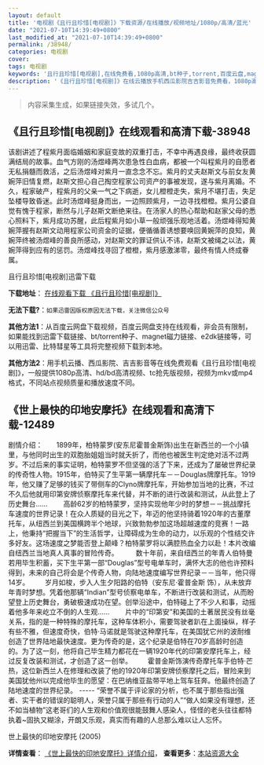 ```yaml
---
layout: default
title: '电视剧《且行且珍惜[电视剧]》下载资源/在线播放/视频地址/1080p/高清/蓝光'
date: "2021-07-10T14:39:49+0800"
last_modified_at: "2021-07-10T14:39:49+0800"
permalink: /38948/
categories: 电视剧
cover:
tags: 电视剧
keywords: '且行且珍惜[电视剧],在线免费看,1080p高清,bt种子,torrent,百度云盘,magnet,磁力链,迅雷下载资源'
description: '《且行且珍惜[电视剧]》在线云播放手机西瓜影院吉吉影音免费看，1080p高清bd/hd未删减完整版和tc抢先枪版，mkv/mp4格式，附带bt/torrent种子、magnet/磁力链、百度云盘、网盘资源迅雷下载链接'
---
```


>内容采集生成，如果链接失效，多试几个。


## 《且行且珍惜[电视剧]》在线观看和高清下载-38948

该剧讲述了程紫月面临婚姻和家庭变故的双重打击，不幸中再遇良缘，最终收获圆满结局的故事。血气方刚的汤煜峰两次患急性白血病，都被一个叫程紫月的自愿者无私捐髓而救活，之后汤煜峰对紫月一直念念不忘。紫月的丈夫赵斯文与前女友黄婉萍旧情复燃，赵斯文担心自己掏空程家公司资产的事被发现，遂与紫月离婚。不久，程家破产，程紫月的父亲一气之下病逝，女儿橙橙走失，紫月不堪打击，失足坠楼导致昏迷。此时汤煜峰挺身而出，一边照顾紫月，一边寻找橙橙。紫月公婆自觉有愧于程家，断然与儿子赵斯文断绝来往。在汤家人的热心帮助和赵家父母的悉心照料下，紫月成功苏醒，此后程紫月如小草一般顽强乐观地活着。汤煜峰得知黄婉萍握有赵斯文动用程家公司资金的证据，便循循善诱想要唤回黄婉萍的良知，黄婉萍终被汤煜峰的善良所感动，对赵斯文的罪证供认不讳，赵斯文被绳之以法，黄婉萍得到应有的惩罚。汤煜峰找寻回了橙橙，紫月感激涕零，最终有情人终成眷属。


且行且珍惜[电视剧]迅雷下载

**下载地址**： [在线观看下载 《且行且珍惜[电视剧]》](https://www.993dy.com//vod-detail-id-13476.html) 


**无法下载?**：`如果迅雷因版权原因无法下载，关注微信公众号 `

**其他方法1**：从百度云网盘下载视频，百度云网盘支持在线观看，非会员有限制，如果能找到迅雷下载链接、bt/torrent种子、magnet磁力链接、e2dk链接等，可以用迅雷、比特彗星等工具将完整视频下载到本地。

**其他方法2**：用手机云播、西瓜影院、吉吉影音等在线免费观看《且行且珍惜[电视剧]》，一般提供1080p高清、hd/bd高清视频、tc抢先版视频，视频为mkv或mp4格式，不同站点视频质量和播放速度不同。


## 《世上最快的印地安摩托》在线观看和高清下载-12489

剧情介绍：　　1899年，柏特蒙罗(安东尼霍普金斯饰)出生在新西兰的一个小镇里，与他同时出生的双胞胎姐姐当时就夭折了，而他也被医生判定绝对活不过两岁。不过后来的事实证明，柏特蒙罗不但坚强的活了下来，还成为了屡破世界纪录的传奇性人物。1915年，伯特买了生平第一辆摩托车－－Douglas牌摩托车。1919年，他又赚了足够的钱买了带侧车的Clyno牌摩托车，开始参加当地的比赛，不过不久后他就用印第安牌侦察摩托车来代替，并不断的进行改装和测试，从此登上了历史舞台…… 　　高龄62岁的柏特蒙罗，坚持实现他年少时的梦想－－挑战摩托车速度的世界记录！在众人质疑的目光之下，年迈的他坚持骑着1920年的古董摩托车，从纽西兰到美国横跨半个地球，兴致勃勃参加这场超越速度的竞赛！一路上，他秉持“把握当下”的生活哲学，让障碍成为生命的动力，以乐观的个性结交许多好友。这场速度之梦能否登上颠峰？柏特蒙罗将以满腔热血全力以赴！本片改编自纽西兰当地真人真事的冒险传奇。  　　数十年前，来自纽西兰的年青人伯特曼若用毕生积蓄，买下生平第一部“Douglas”型号电单车时，满怀大志的他也许预料得到，未来的自己将会是个传奇人物，向陆地速度编写世界纪录－－当年，他只得14岁。 　　岁月如梭，步入人生夕阳路的伯特（安东尼·霍普金斯 饰），从未放弃年青时梦想。凭着他那辆“Indian”型号侦察电单车，不断进行改装和测试，从而盼望登上历史舞台，勇破极速成功在望。创举沿途中，伯特碰上了不少人和事，动摇着他多年来屹立不倒的人生观…… 　　片中的“印第安”和美国的土著居民没有丝毫关系，指的是一种特殊的摩托车，这种车体积小，需要驾驶者趴在上面操纵，样子有些不雅，但速度奇快，伯特·马诺就是驾驶这种摩托车，在美国犹它州的波耐维创造了世界陆地最快速度。更为传奇的是，这个纪录是伯特在70岁高龄时创造的。为了这一刻，他将自己毕生精力都花在一辆1920年代的印第安摩托车上，经过反复改装和测试，才创造了这一创举。 　　霍普金斯饰演传奇摩托车手伯特·芒热，这位新西兰人在修理和改装了他的1920年印第安牌侦察摩托之后，冒险来到美国犹他州以完成他毕生的愿望：在巴纳维亚盐带平地上驾车狂奔。他最终创造了陆地速度的世界纪录。 ----- “荣誉不属于评论家的分析，也不属于那些指出强者、实干者的错误的聪明人，荣誉只属于那些有行动的人”“做人如果没有理想，还不如当植物”这老哥们的人生观和价值观很能鼓舞人感染人，怪怪的老头往往都特执着~固执又糊涂，开朗又乐观，真实而有趣的人总那么难以让人忘怀。


世上最快的印地安摩托 (2005)

**详情查看**： [《世上最快的印地安摩托》详情介绍](/movie/12489/)， **查看更多**：[本站资源大全](/movie/t/all/)

